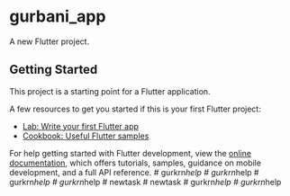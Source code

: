# gurbani_app

A new Flutter project.

## Getting Started

This project is a starting point for a Flutter application.


A few resources to get you started if this is your first Flutter project:

- [Lab: Write your first Flutter app](https://docs.flutter.dev/get-started/codelab)
- [Cookbook: Useful Flutter samples](https://docs.flutter.dev/cookbook)

For help getting started with Flutter development, view the
[online documentation](https://docs.flutter.dev/), which offers tutorials,
samples, guidance on mobile development, and a full API reference.
#   g u r k r n _ h e l p 
 
 #   g u r k r n _ h e l p 
 
 #   g u r k r n _ h e l p 
 
 #   g u r k r n _ h e l p 
 
 #   n e w t a s k 
 
 #   n e w t a s k 
 
 #   g u r k r n _ h e l p 
 
 #   g u r k r n _ h e l p 
 
 
